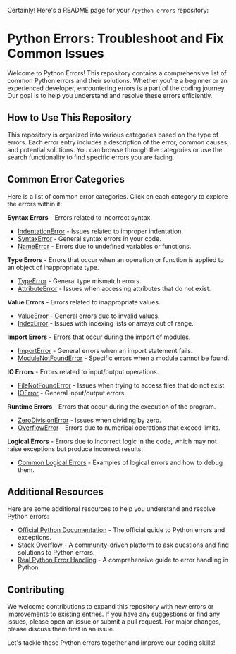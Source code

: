 Certainly! Here's a README page for your `/python-errors` repository:

# Python Errors: Troubleshoot and Fix Common Issues

Welcome to Python Errors! This repository contains a comprehensive list of common Python errors and their solutions. Whether you're a beginner or an experienced developer, encountering errors is a part of the coding journey. Our goal is to help you understand and resolve these errors efficiently.

## How to Use This Repository

This repository is organized into various categories based on the type of errors. Each error entry includes a description of the error, common causes, and potential solutions. You can browse through the categories or use the search functionality to find specific errors you are facing.

## Common Error Categories

Here is a list of common error categories. Click on each category to explore the errors within it:

**Syntax Errors** - Errors related to incorrect syntax.
  * [IndentationError](https://github.com/python-online/python-errors/tree/main/indentationerror) - Issues related to improper indentation.
  * [SyntaxError](https://github.com/python-online/python-errors/tree/main/syntax-errors/syntaxerror) - General syntax errors in your code.
  * [NameError](https://github.com/python-online/python-errors/tree/main/syntax-errors/nameerror) - Errors due to undefined variables or functions.

**Type Errors** - Errors that occur when an operation or function is applied to an object of inappropriate type.
  * [TypeError](https://github.com/python-online/python-errors/tree/main/typeerror) - General type mismatch errors.
  * [AttributeError](https://github.com/python-online/python-errors/tree/main/attributeerror) - Issues when accessing attributes that do not exist.

**Value Errors** - Errors related to inappropriate values.
  * [ValueError](https://github.com/python-online/python-errors/tree/main/valueerror) - General errors due to invalid values.
  * [IndexError](https://github.com/python-online/python-errors/tree/main/indexerror) - Issues with indexing lists or arrays out of range.

**Import Errors** - Errors that occur during the import of modules.
  * [ImportError](https://github.com/python-online/python-errors/tree/main/importerror) - General errors when an import statement fails.
  * [ModuleNotFoundError](https://github.com/python-online/python-errors/tree/main/modulenotfounderror) - Specific errors when a module cannot be found.

**IO Errors** - Errors related to input/output operations.
  * [FileNotFoundError](https://github.com/python-online/python-errors/tree/main/filenotfounderror) - Issues when trying to access files that do not exist.
  * [IOError](https://github.com/python-online/python-errors/tree/main/ioerror) - General input/output errors.

**Runtime Errors** - Errors that occur during the execution of the program.
  * [ZeroDivisionError](https://github.com/python-online/python-errors/tree/main/zerodivisionerror) - Issues when dividing by zero.
  * [OverflowError](https://github.com/python-online/python-errors/tree/main/overflowerror) - Errors due to numerical operations that exceed limits.

**Logical Errors** - Errors due to incorrect logic in the code, which may not raise exceptions but produce incorrect results.
  * [Common Logical Errors](https://github.com/python-online/python-errors/tree/main/logical-errors) - Examples of logical errors and how to debug them.

## Additional Resources

Here are some additional resources to help you understand and resolve Python errors:

* [Official Python Documentation](https://docs.python.org/3/tutorial/errors.html) - The official guide to Python errors and exceptions.
* [Stack Overflow](https://stackoverflow.com/questions/tagged/python) - A community-driven platform to ask questions and find solutions to Python errors.
* [Real Python Error Handling](https://realpython.com/python-exceptions/) - A comprehensive guide to error handling in Python.

## Contributing

We welcome contributions to expand this repository with new errors or improvements to existing entries. If you have any suggestions or find any issues, please open an issue or submit a pull request. For major changes, please discuss them first in an issue.

Let's tackle these Python errors together and improve our coding skills!
